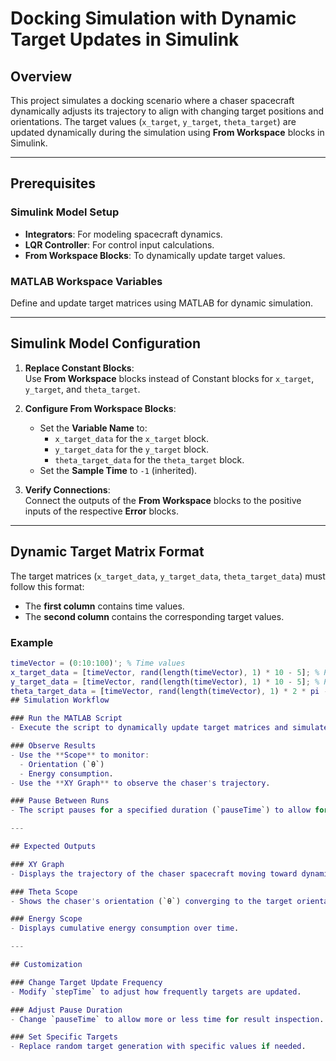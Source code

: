 # Docking Simulation with Dynamic Target Updates in Simulink

## Overview
This project simulates a docking scenario where a chaser spacecraft dynamically adjusts its trajectory to align with changing target positions and orientations. The target values (`x_target`, `y_target`, `theta_target`) are updated dynamically during the simulation using **From Workspace** blocks in Simulink.

---

## Prerequisites

### Simulink Model Setup
- **Integrators**: For modeling spacecraft dynamics.
- **LQR Controller**: For control input calculations.
- **From Workspace Blocks**: To dynamically update target values.

### MATLAB Workspace Variables
Define and update target matrices using MATLAB for dynamic simulation.

---

## Simulink Model Configuration
1. **Replace Constant Blocks**:  
   Use **From Workspace** blocks instead of Constant blocks for `x_target`, `y_target`, and `theta_target`.

2. **Configure From Workspace Blocks**:  
   - Set the **Variable Name** to:
     - `x_target_data` for the `x_target` block.
     - `y_target_data` for the `y_target` block.
     - `theta_target_data` for the `theta_target` block.
   - Set the **Sample Time** to `-1` (inherited).

3. **Verify Connections**:  
   Connect the outputs of the **From Workspace** blocks to the positive inputs of the respective **Error** blocks.

---

## Dynamic Target Matrix Format
The target matrices (`x_target_data`, `y_target_data`, `theta_target_data`) must follow this format:
- The **first column** contains time values.
- The **second column** contains the corresponding target values.

### Example
```matlab
timeVector = (0:10:100)'; % Time values
x_target_data = [timeVector, rand(length(timeVector), 1) * 10 - 5]; % Random x_target values
y_target_data = [timeVector, rand(length(timeVector), 1) * 10 - 5]; % Random y_target values
theta_target_data = [timeVector, rand(length(timeVector), 1) * 2 * pi - pi]; % Random theta_target values
## Simulation Workflow

### Run the MATLAB Script
- Execute the script to dynamically update target matrices and simulate in steps.

### Observe Results
- Use the **Scope** to monitor:
  - Orientation (`θ`)
  - Energy consumption.
- Use the **XY Graph** to observe the chaser's trajectory.

### Pause Between Runs
- The script pauses for a specified duration (`pauseTime`) to allow for inspection.

---

## Expected Outputs

### XY Graph
- Displays the trajectory of the chaser spacecraft moving toward dynamically updated targets.

### Theta Scope
- Shows the chaser's orientation (`θ`) converging to the target orientation.

### Energy Scope
- Displays cumulative energy consumption over time.

---

## Customization

### Change Target Update Frequency
- Modify `stepTime` to adjust how frequently targets are updated.

### Adjust Pause Duration
- Change `pauseTime` to allow more or less time for result inspection.

### Set Specific Targets
- Replace random target generation with specific values if needed.

